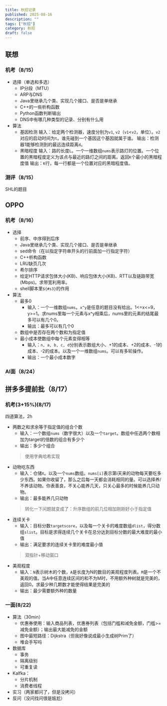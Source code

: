 ```yaml
---
title: 秋招记录
published: 2025-08-16
description: ""
tags: ["秋招"]
category: 秋招
draft: false
---
```


## 联想
### 机考（8/15）
- 选择（单选和多选）
  - IP分段（MTU）
  - ARP与DNS
  - Java里继承几个类、实现几个接口、是否是单继承
  - C++的一些析构函数
  - Python函数判断输出
  - DNS中有哪几种类型的记录、分别有什么用
- 算法
  - 基因检测
    输入：给定两个检测器，速度分别为`v1`, `v2`（`v1`<`v2`，单位）。`v2`对应的启动时间为`t`。谁先碰到一个基因这个基因就属于谁。
    输出：检测器1能够检测到的最远连续距离`d`。
  - 黑暗程度
    输入：路的长度`L`。一个一维数组`nums`表示路灯的位置。一个位置的黑暗程度定义为该点与最近的路灯之间的距离。返回`K`个最小的黑暗程度值
    输出：`K`行，每一行都是一个位置对应的黑暗程度值。
### 测评（8/15）
SHL的题目


## OPPO
### 机考（8/16）
- 选择
  + 前序、中序得到后序
  + Java里继承几个类、实现几个接口、是否是单继承
  + sed命令（在以指定字符串开头的行前面加一行指定字符）
  + C++析构函数
  + LRU缺页几次
  + 希尔排序
  + 给定HTTP请求包体大小(KB)、响应包体大小(KB)、RTT以及链路带宽(Mbps)。求带宽利用率。
  + shell脚本里`${#s3}`的作用
- 算法
  + 最多0
    + 输入：一个一维数组`nums`。`x^y`是任意的题目没有给出。1<=x<=9，y>=1。求nums里每一个元素与x^y相乘后，nums里的元素的结尾最多可以有几个0。
    + 输出：最多可以有几个0
  + 数组中是否存在两个数和为指定值
  + 最小成本使数组中每个元素变得相等
    + 输入：`n, a, b, c, d`分别表示数组大小、+1的成本、+2的成本、-1的成本、-2的成本。以及一个一维数组`nums`。可以有多轮操作。
    + 输出：一个最小成本数字
### AI面（8/24）


## 拼多多提前批（8/17）
### 机考(3+15%)(8/17)
四道算法，2h
- 两数之和求余等于指定值的组合个数
  - 输入：一个数组`nums`（数字很大）以及一个`target`。数组中任选两个数相加为target的倍数的组合有多少个
  - 输出：多少个组合
  > 使用字典哈希实现
- 动物吃东西
  - 输入：仓储`X`。以及一个`nums`数组。`nums[i]`表示第i天来的动物每天要吃多少东西。如果你收留了，那么之后每一天都会消耗相同的量。可以选择养/不养该动物。你表善良，不关心能养几天，只关心最多的时候能养几只动物。
  - 输出：最多能养几只动物
  > 转化一下问题就变成了：升序数组的前几位相加刚刚好小于指定值
- 连续关卡
  - 输入：目标分数`targetscore`，以及每一个关卡的难度数组`dlist`，得分数组`slist`。目标是求得连续几个关卡在总分达到目标分数的最大难度的最小值
  - 输出：满足要求的连续关卡里的难度最小值  
  > 双指针+移动窗口
- 美观程度
  - 输入：`N`表示树木的个数，`A`是长度为N的数目的美观程度列表。`M`是一个不美观的值。当A中任意连续区间的和不为M时，不用额外种树就是完美的，返回0。求最少种几颗数才能使得结果是完美的
  - 输出：最少需要额外种的数量
### 一面(8/22)
- 算法（30min）
  + 优惠券使用：输入商品列表，优惠券列表（包括门槛和减免金额，门槛>=减免金额）；输出最大能减免的金额
  + 图中最短路径：Dijkstra（但我好像说成最小生成树Prim了）
  + 堆会手写吗
- 数据库
  + 事务
  + 隔离级别
  + 可重复读
- Kalfka：
  + 分片机制
  + 消费者线程
- 实习（两家都问了，但是没拷问）
- 反问（没问找问很是尴尬）
